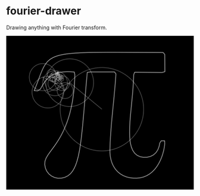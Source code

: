# fourier-drawer

Drawing anything with Fourier transform.

![PI](https://raw.githubusercontent.com/Henkru/fourier-drawer/master/pi.png)